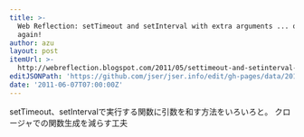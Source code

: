 ```yaml
---
title: >-
  Web Reflection: setTimeout and setInterval with extra arguments ... once
  again!
author: azu
layout: post
itemUrl: >-
  http://webreflection.blogspot.com/2011/05/settimeout-and-setinterval-with-extra.html
editJSONPath: 'https://github.com/jser/jser.info/edit/gh-pages/data/2011/06/index.json'
date: '2011-06-07T07:00:00Z'
---
```

setTimeout、setIntervalで実行する関数に引数を和す方法をいろいろと。
クロージャでの関数生成を減らす工夫
